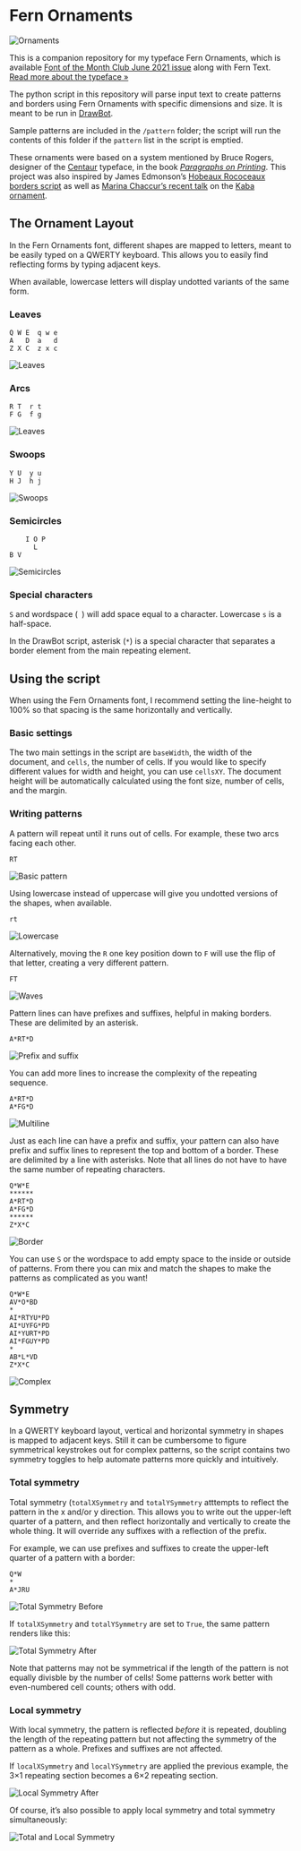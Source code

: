 # Fern Ornaments

![Ornaments](assets/ornaments.gif)

This is a companion repository for my typeface Fern Ornaments, which is available [Font of the Month Club June 2021 issue](https://djr.com/font-of-the-month-club#2021-06) along with Fern Text. [Read more about the typeface &raquo;](https://djr.com/notes/junes-font-of-the-month-fern-text)

The python script in this repository will parse input text to create patterns and borders using Fern Ornaments with specific dimensions and size. It is meant to be run in [DrawBot](https://www.drawbot.com). 

Sample patterns are included in the `/pattern` folder; the script will run the contents of this folder if the `pattern` list in the script is emptied.

These ornaments were based on a system mentioned by Bruce Rogers, designer of the [Centaur](https://fontsinuse.com/typefaces/4899/centaur) typeface, in the book [_Paragraphs on Printing_](https://www.goodreads.com/book/show/2753924-paragraphs-on-printing). This project was also inspired by James Edmonson’s [Hobeaux Rococeaux borders script](https://www.youtube.com/watch?v=dwn0M0GSVY0) as well as [Marina Chaccur’s recent talk](https://vimeo.com/482423074) on the [Kaba ornament](https://www.alphabettes.org/marina-loves-the-kaba-ornament/). 

## The Ornament Layout

In the Fern Ornaments font, different shapes are mapped to letters, meant to be easily typed on a QWERTY keyboard. This allows you to easily find reflecting forms by typing adjacent keys.

When available, lowercase letters will display undotted variants of the same form.

### Leaves

```
Q W E  q w e
A   D  a   d
Z X C  z x c
```
![Leaves](assets/leaves.png)

### Arcs
```
R T  r t
F G  f g
```
![Leaves](assets/arcs.png)

### Swoops
```
Y U  y u
H J  h j
```
![Swoops](assets/swoops.png)


### Semicircles
```
    I O P
      L
B V
```
![Semicircles](assets/semicircles.png)


### Special characters

`S` and wordspace (` `) will add space equal to a character. Lowercase `s` is a half-space.

In the DrawBot script, asterisk (`*`) is a special character that separates a border element from the main repeating element.

## Using the script

When using the Fern Ornaments font, I recommend setting the line-height to 100% so that spacing is the same horizontally and vertically.

### Basic settings

The two main settings in the script are `baseWidth`, the width of the document, and `cells`, the number of cells. If you would like to specify different values for width and height, you can use `cellsXY`. The document height will be automatically calculated using the font size, number of cells, and the margin.

### Writing patterns

A pattern will repeat until it runs out of cells. For example, these two arcs facing each other.

```
RT
```
![Basic pattern](assets/basic-pattern.png)

Using lowercase instead of uppercase will give you undotted versions of the shapes, when available.

```
rt
```
![Lowercase](assets/basic-pattern-lowercase.png)

Alternatively, moving the `R` one key position down to `F` will use the flip of that letter, creating a very different pattern.

```
FT
```
![Waves](assets/basic-pattern-alt.png)

Pattern lines can have prefixes and suffixes, helpful in making borders. These are delimited by an asterisk.

```
A*RT*D
```
![Prefix and suffix](assets/prefix-suffix.png)

You can add more lines to increase the complexity of the repeating sequence.

```
A*RT*D
A*FG*D
```

![Multiline](assets/multiline.png)

Just as each line can have a prefix and suffix, your pattern can also have prefix and suffix lines to represent the top and bottom of a border. These are delimited by a line with asterisks. Note that all lines do not have to have the same number of repeating characters.

```
Q*W*E
******
A*RT*D
A*FG*D
******
Z*X*C
```
![Border](assets/border.png)


You can use `S` or the wordspace to add empty space to the inside or outside of patterns. From there you can mix and match the shapes to make the patterns as complicated as you want!

```
Q*W*E
AV*O*BD
*
AI*RTYU*PD
AI*UYFG*PD
AI*YURT*PD
AI*FGUY*PD
*
AB*L*VD
Z*X*C
```
![Complex](assets/complex.png)

## Symmetry

In a QWERTY keyboard layout, vertical and horizontal symmetry in shapes is mapped to adjacent keys. Still it can be cumbersome to figure symmetrical keystrokes out for complex patterns, so the script contains two symmetry toggles to help automate patterns more quickly and intuitively. 

### Total symmetry

Total symmetry (`totalXSymmetry` and `totalYSymmetry` atttempts to reflect the pattern in the x and/or y direction. This allows you to write out the upper-left quarter of a pattern, and then reflect horizontally and vertically to create the whole thing. It will override any suffixes with a reflection of the prefix. 

For example, we can use prefixes and suffixes to create the upper-left quarter of a pattern with a border:

```
Q*W
*
A*JRU
```

![Total Symmetry Before](assets/total-symmetry-before.png)

If `totalXSymmetry` and `totalYSymmetry` are set to `True`, the same pattern renders like this:

![Total Symmetry After](assets/total-symmetry-after.png)

Note that patterns may not be symmetrical if the length of the pattern is not equally divisble by the number of cells! Some patterns work better with even-numbered cell counts; others with odd. 


### Local symmetry

With local symmetry, the pattern is reflected _before_ it is repeated, doubling the length of the repeating pattern but not affecting the symmetry of the pattern as a whole. Prefixes and suffixes are not affected.

If `localXSymmetry` and `localYSymmetry` are applied the previous example, the 3×1 repeating section becomes a 6×2 repeating section.

![Local Symmetry After](assets/local-symmetry-after.png)

Of course, it’s also possible to apply local symmetry and total symmetry simultaneously:

![Total and Local Symmetry](assets/total-and-local-symmetry.png)
